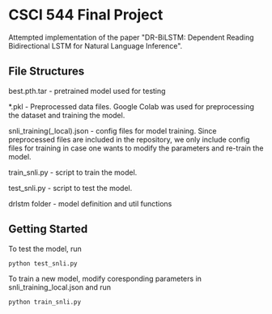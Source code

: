 
# CSCI 544 Final Project
Attempted implementation of the paper "DR-BiLSTM: Dependent Reading Bidirectional LSTM for Natural Language Inference".


## File Structures
best.pth.tar - pretrained model used for testing

*.pkl - Preprocessed data files. Google Colab was used for preprocessing the dataset and training the model.

snli_training(_local).json - config files for model training. Since preprocessed files are included in the repository, we only include config files for training in case one wants to modify the parameters and re-train the model.

train_snli.py - script to train the model.

test_snli.py - script to test the model.

drlstm folder - model definition and util functions

## Getting Started
To test the model, run

    python test_snli.py
To train a new model, modify coresponding parameters in snli_training_local.json and run

    python train_snli.py
